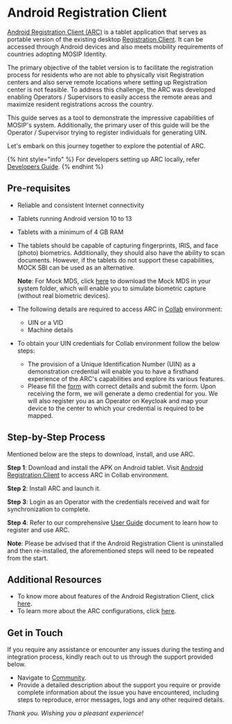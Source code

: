 # Android Registration Client

[Android Registration Client (ARC)](../modules/android-registration-client/) is a tablet application that serves as portable version of the existing desktop [Registration Client](https://docs.mosip.io/1.2.0/modules/registration-client). It can be accessed through Android devices and also meets mobility requirements of countries adopting MOSIP Identity.

The primary objective of the tablet version is to facilitate the registration process for residents who are not able to physically visit Registration centers and also serve remote locations where setting up Registration center is not feasible. To address this challenge, the ARC was developed enabling Operators / Supervisors to easily access the remote areas and maximize resident registrations across the country.

This guide serves as a tool to demonstrate the impressive capabilities of MOSIP's system. Additionally, the primary user of this guide will be the Operator / Supervisor trying to register individuals for generating UIN.

Let's embark on this journey together to explore the potential of ARC.

{% hint style="info" %}
For developers setting up ARC locally, refer [Developers Guide](https://docs.mosip.io/1.2.0/modules/android-registration-client/android-registration-client-developer-guide).
{% endhint %}

## Pre-requisites

* Reliable and consistent Internet connectivity
* Tablets running Android version 10 to 13
* Tablets with a minimum of 4 GB RAM
*   The tablets should be capable of capturing fingerprints, IRIS, and face (photo) biometrics. Additionally, they should also have the ability to scan documents. However, if the tablets do not support these capabilities, MOCK SBI can be used as an alternative.

    **Note**: For Mock MDS, click [here](https://drive.google.com/drive/folders/14q7E5pZtfj0eimF3JGzlVfU4eV-MRPCQ) to download the Mock MDS in your system folder, which will enable you to simulate biometric capture (without real biometric devices).
* The following details are required to access ARC in [Collab](https://collab.mosip.net/) environment:
  * UIN or a VID
  * Machine details
* To obtain your UIN credentials for Collab environment follow the below steps:
  * The provision of a Unique Identification Number (UIN) as a demonstration credential will enable you to have a firsthand experience of the ARC's capabilities and explore its various features.
  * Please fill the [form](https://docs.google.com/forms/d/e/1FAIpQLScq-HoYkbx37iKtm\_v17dn8UZTih-Xv\_P93Ew3GEl8H-vH-qA/viewform) with correct details and submit the form. Upon receiving the form, we will generate a demo credential for you. We will also register you as an Operator on Keycloak and map your device to the center to which your credential is required to be mapped.

## Step-by-Step Process

Mentioned below are the steps to download, install, and use ARC.

**Step 1**: Download and install the APK on Android tablet. Visit [Android Registration Client](https://collab.mosip.net/#/dashboard) to access ARC in Collab environment.

**Step 2**: Install ARC and launch it.

**Step 3**: Login as an Operator with the credentials received and wait for synchronization to complete.

**Step 4**:  Refer to our comprehensive [User Guide](https://docs.mosip.io/1.2.0/modules/android-registration-client/android-registration-client-user-guide) document to learn how to register and use ARC.

**Note**: Please be advised that if the Android Registration Client is uninstalled and then re-installed, the aforementioned steps will need to be repeated from the start.

## Additional Resources

* To know more about features of the Android Registration Client, click [here](https://docs.mosip.io/1.2.0/modules/android-registration-client).
* To learn more about the ARC configurations, click [here](https://docs.mosip.io/1.2.0/modules/android-registration-client/android-registration-client-configuration).

## Get in Touch

If you require any assistance or encounter any issues during the testing and integration process, kindly reach out to us through the support provided below.

* Navigate to [Community](https://community.mosip.io/).
* Provide a detailed description about the support you require or provide complete information about the issue you have encountered, including steps to reproduce, error messages, logs and any other required details.

_Thank you. Wishing you a pleasant experience!_
